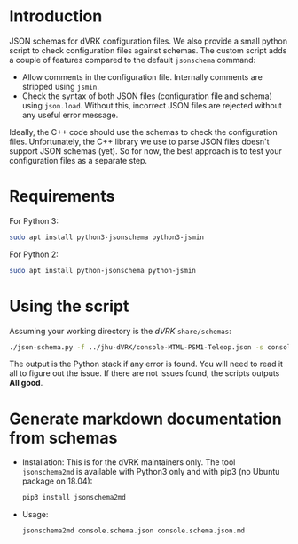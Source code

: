 # Introduction

JSON schemas for dVRK configuration files.  We also provide a small python script to check configuration files against schemas.  The custom script adds a couple of features compared to the default `jsonschema` command:
  * Allow comments in the configuration file.  Internally comments are stripped using `jsmin`.
  * Check the syntax of both JSON files (configuration file and schema) using `json.load`.  Without this, incorrect JSON files are rejected without any useful error message.

Ideally, the C++ code should use the schemas to check the configuration files.  Unfortunately, the C++ library we use to parse JSON files doesn't support JSON schemas (yet).  So for now, the best approach is to test your configuration files as a separate step.

# Requirements

For Python 3:
```sh
sudo apt install python3-jsonschema python3-jsmin
```

For Python 2:
```sh
sudo apt install python-jsonschema python-jsmin
```

# Using the script

Assuming your working directory is the *dVRK* `share/schemas`:
```sh
./json-schema.py -f ../jhu-dVRK/console-MTML-PSM1-Teleop.json -s console.schema.json
```

The output is the Python stack if any error is found.  You will need to read it all to figure out the issue.  If there are not issues found, the scripts outputs **All good**.

# Generate markdown documentation from schemas

* Installation: This is for the dVRK maintainers only.  The tool `jsonschema2md` is available with Python3 only and with pip3 (no Ubuntu package on 18.04):
    ```sh
  pip3 install jsonschema2md
  ```

* Usage:
    ```sh
  jsonschema2md console.schema.json console.schema.json.md
  ```
